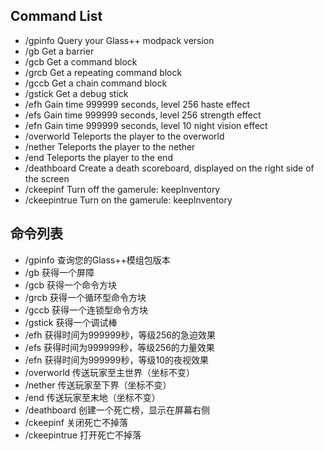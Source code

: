 ## Command List
* /gpinfo Query your Glass++ modpack version
* /gb Get a barrier
* /gcb Get a command block
* /grcb Get a repeating command block
* /gccb Get a chain command block
* /gstick Get a debug stick
* /efh Gain time 999999 seconds, level 256 haste effect
* /efs Gain time 999999 seconds, level 256 strength effect
* /efn Gain time 999999 seconds, level 10 night vision effect
* /overworld Teleports the player to the overworld
* /nether Teleports the player to the nether
* /end Teleports the player to the end
* /deathboard Create a death scoreboard, displayed on the right side of the screen
* /ckeepinf Turn off the gamerule: keepInventory
* /ckeepintrue Turn on the gamerule: keepInventory
## 命令列表
* /gpinfo 查询您的Glass++模组包版本
* /gb 获得一个屏障
* /gcb 获得一个命令方块
* /grcb 获得一个循环型命令方块
* /gccb 获得一个连锁型命令方块
* /gstick 获得一个调试棒
* /efh 获得时间为999999秒，等级256的急迫效果
* /efs 获得时间为999999秒，等级256的力量效果
* /efn 获得时间为999999秒，等级10的夜视效果
* /overworld 传送玩家至主世界（坐标不变）
* /nether 传送玩家至下界（坐标不变）
* /end 传送玩家至末地（坐标不变）
* /deathboard 创建一个死亡榜，显示在屏幕右侧
* /ckeepinf 关闭死亡不掉落
* /ckeepintrue 打开死亡不掉落
